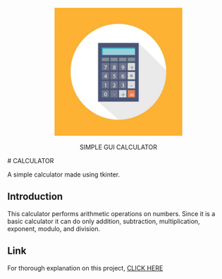 
<p align="center"><img src="https://github.com/Samana19/CALCULATOR/blob/bfcf685cb37f03926774abb7855d74ad6b4dd2eb/depositphotos_57826571-stock-illustration-calculator-flat-concept-icon.jpg" width="290"></p>

<p align="center">SIMPLE GUI CALCULATOR</p>
# CALCULATOR

A simple calculator made using tkinter.

## Introduction

This calculator performs arithmetic operations on numbers. Since it is a basic calculator it can do only addition, subtraction, multiplication, exponent, modulo, and division.

## Link

For thorough explanation on this project, [CLICK HERE](https://youtu.be/pVisSXJ5nl8)
